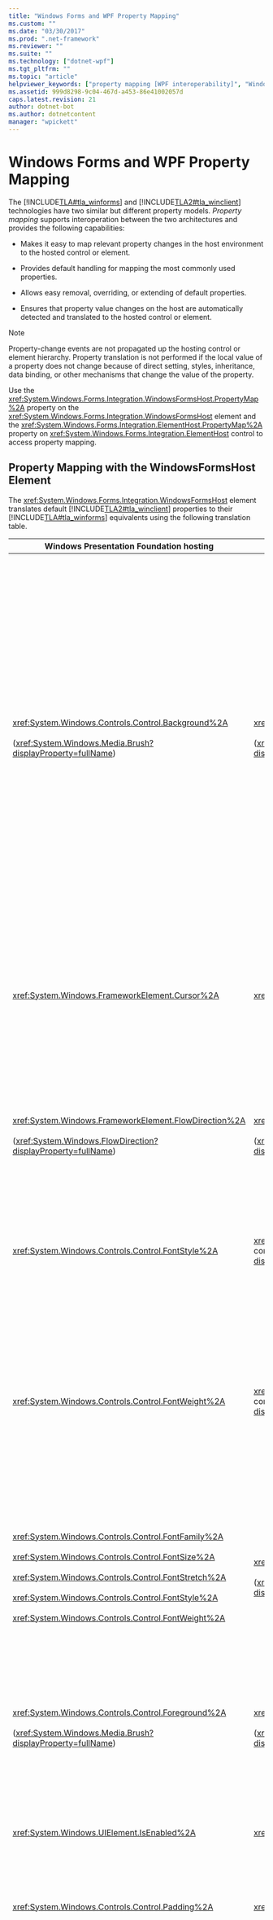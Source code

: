 ```yaml
---
title: "Windows Forms and WPF Property Mapping"
ms.custom: ""
ms.date: "03/30/2017"
ms.prod: ".net-framework"
ms.reviewer: ""
ms.suite: ""
ms.technology: ["dotnet-wpf"]
ms.tgt_pltfrm: ""
ms.topic: "article"
helpviewer_keywords: ["property mapping [WPF interoperability]", "Windows Forms [WPF], interoperability with", "Windows Forms [WPF], WPF interoperation", "interoperability [WPF], Windows Forms", "WindowsFormsHost element property mapping"]
ms.assetid: 999d8298-9c04-467d-a453-86e41002057d
caps.latest.revision: 21
author: dotnet-bot
ms.author: dotnetcontent
manager: "wpickett"
---
```

# Windows Forms and WPF Property Mapping
The [!INCLUDE[TLA#tla_winforms](../../../../includes/tlasharptla-winforms-md.md)] and [!INCLUDE[TLA2#tla_winclient](../../../../includes/tla2sharptla-winclient-md.md)] technologies have two similar but different property models. *Property mapping* supports interoperation between the two architectures and provides the following capabilities:  
  
-   Makes it easy to map relevant property changes in the host environment to the hosted control or element.  
  
-   Provides default handling for mapping the most commonly used properties.  
  
-   Allows easy removal, overriding, or extending of default properties.  
  
-   Ensures that property value changes on the host are automatically detected and translated to the hosted control or element.  
  
> [!NOTE]
>  Property-change events are not propagated up the hosting control or element hierarchy. Property translation is not performed if the local value of a property does not change because of direct setting, styles, inheritance, data binding, or other mechanisms that change the value of the property.  
  
 Use the <xref:System.Windows.Forms.Integration.WindowsFormsHost.PropertyMap%2A> property on the <xref:System.Windows.Forms.Integration.WindowsFormsHost> element and the <xref:System.Windows.Forms.Integration.ElementHost.PropertyMap%2A> property on <xref:System.Windows.Forms.Integration.ElementHost> control to access property mapping.  
  
## Property Mapping with the WindowsFormsHost Element  
 The <xref:System.Windows.Forms.Integration.WindowsFormsHost> element translates default [!INCLUDE[TLA2#tla_winclient](../../../../includes/tla2sharptla-winclient-md.md)] properties to their [!INCLUDE[TLA#tla_winforms](../../../../includes/tlasharptla-winforms-md.md)] equivalents using the following translation table.  
  
|Windows Presentation Foundation hosting|Windows Forms|Interoperation behavior|  
|---------------------------------------------|-------------------|-----------------------------|  
|<xref:System.Windows.Controls.Control.Background%2A><br /><br /> (<xref:System.Windows.Media.Brush?displayProperty=fullName>)|<xref:System.Windows.Forms.Control.BackColor%2A><br /><br /> (<xref:System.Drawing.Color?displayProperty=fullName>)|The <xref:System.Windows.Forms.Integration.WindowsFormsHost> element sets the <xref:System.Windows.Forms.Control.BackColor%2A> property of the hosted control and the <xref:System.Windows.Forms.Control.BackgroundImage%2A> property of the hosted control. Mapping is performed by using the following rules:<br /><br /> -   If <xref:System.Windows.Controls.Control.Background%2A> is a solid color, it is converted and used to set the <xref:System.Windows.Forms.Control.BackColor%2A> property of the hosted control. The <xref:System.Windows.Forms.Control.BackColor%2A> property is not set on the hosted control, because the hosted control can inherit the value of the <xref:System.Windows.Forms.Control.BackColor%2A> property. **Note:**  The hosted control does not support transparency. Any color assigned to <xref:System.Windows.Forms.Control.BackColor%2A> must be fully opaque, with an alpha value of 0xFF. <br /><br /> -   If <xref:System.Windows.Controls.Control.Background%2A> is not a solid color, the <xref:System.Windows.Forms.Integration.WindowsFormsHost> control creates a bitmap from the <xref:System.Windows.Controls.Control.Background%2A> property. The <xref:System.Windows.Forms.Integration.WindowsFormsHost> control assigns this bitmap to the <xref:System.Windows.Forms.Control.BackgroundImage%2A> property of the hosted control. This provides an effect which is similar to transparency. **Note:**  You can override this behavior or you can remove the <xref:System.Windows.Controls.Control.Background%2A> property mapping.|  
|<xref:System.Windows.FrameworkElement.Cursor%2A>|<xref:System.Windows.Forms.Control.Cursor%2A>|If the default mapping has not been reassigned, <xref:System.Windows.Forms.Integration.WindowsFormsHost> control traverses its ancestor hierarchy until it finds an ancestor with its <xref:System.Windows.FrameworkElement.Cursor%2A> property set. This value is translated to the closest corresponding [!INCLUDE[TLA#tla_winforms](../../../../includes/tlasharptla-winforms-md.md)] cursor.<br /><br /> If the default mapping for the <xref:System.Windows.FrameworkElement.ForceCursor%2A> property has not been reassigned, the traversal stops on the first ancestor with <xref:System.Windows.FrameworkElement.ForceCursor%2A> set to `true`.|  
|<xref:System.Windows.FrameworkElement.FlowDirection%2A><br /><br /> (<xref:System.Windows.FlowDirection?displayProperty=fullName>)|<xref:System.Windows.Forms.Control.RightToLeft%2A><br /><br /> (<xref:System.Windows.Forms.RightToLeft?displayProperty=fullName>)|<xref:System.Windows.FlowDirection.LeftToRight> maps to <xref:System.Windows.Forms.RightToLeft.No>.<br /><br /> <xref:System.Windows.FlowDirection.RightToLeft> maps to <xref:System.Windows.Forms.RightToLeft.Yes>.<br /><br /> <xref:System.Windows.Forms.RightToLeft.Inherit> is not mapped.<br /><br /> <xref:System.Windows.FlowDirection.RightToLeft?displayProperty=fullName> maps to <xref:System.Windows.Forms.RightToLeft.Yes?displayProperty=fullName>.|  
|<xref:System.Windows.Controls.Control.FontStyle%2A>|<xref:System.Drawing.Font.Style%2A> on the hosted control's <xref:System.Drawing.Font?displayProperty=fullName>|The set of [!INCLUDE[TLA2#tla_winclient](../../../../includes/tla2sharptla-winclient-md.md)] properties is translated into a corresponding <xref:System.Drawing.Font>. When one of these properties changes, a new <xref:System.Drawing.Font> is created. For <xref:System.Windows.FontStyles.Normal%2A>: <xref:System.Drawing.FontStyle.Italic> is disabled. For <xref:System.Windows.FontStyles.Italic%2A> or <xref:System.Windows.FontStyles.Oblique%2A>: <xref:System.Drawing.FontStyle.Italic> is enabled.|  
|<xref:System.Windows.Controls.Control.FontWeight%2A>|<xref:System.Drawing.Font.Style%2A> on the hosted control's <xref:System.Drawing.Font?displayProperty=fullName>|The set of [!INCLUDE[TLA2#tla_winclient](../../../../includes/tla2sharptla-winclient-md.md)] properties is translated into a corresponding <xref:System.Drawing.Font>. When one of these properties changes, a new <xref:System.Drawing.Font> is created. For <xref:System.Windows.FontWeights.Black%2A>, <xref:System.Windows.FontWeights.Bold%2A>, <xref:System.Windows.FontWeights.DemiBold%2A>, <xref:System.Windows.FontWeights.ExtraBold%2A>, <xref:System.Windows.FontWeights.Heavy%2A>, <xref:System.Windows.FontWeights.Medium%2A>, <xref:System.Windows.FontWeights.SemiBold%2A>, or <xref:System.Windows.FontWeights.UltraBold%2A>: <xref:System.Drawing.FontStyle.Bold> is enabled. For <xref:System.Windows.FontWeights.ExtraLight%2A>, <xref:System.Windows.FontWeights.Light%2A>, <xref:System.Windows.FontWeights.Normal%2A>, <xref:System.Windows.FontWeights.Regular%2A>, <xref:System.Windows.FontWeights.Thin%2A>, or <xref:System.Windows.FontWeights.UltraLight%2A>: <xref:System.Drawing.FontStyle.Bold> is disabled.|  
|<xref:System.Windows.Controls.Control.FontFamily%2A><br /><br /> <xref:System.Windows.Controls.Control.FontSize%2A><br /><br /> <xref:System.Windows.Controls.Control.FontStretch%2A><br /><br /> <xref:System.Windows.Controls.Control.FontStyle%2A><br /><br /> <xref:System.Windows.Controls.Control.FontWeight%2A>|<xref:System.Windows.Forms.Control.Font%2A><br /><br /> (<xref:System.Drawing.Font?displayProperty=fullName>)|The set of [!INCLUDE[TLA2#tla_winclient](../../../../includes/tla2sharptla-winclient-md.md)] properties is translated into a corresponding <xref:System.Drawing.Font>. When one of these properties changes, a new <xref:System.Drawing.Font> is created. The hosted [!INCLUDE[TLA#tla_winforms](../../../../includes/tlasharptla-winforms-md.md)] control resizes based on the font size.<br /><br /> Font size in [!INCLUDE[TLA2#tla_winclient](../../../../includes/tla2sharptla-winclient-md.md)] is expressed as one ninety-sixth of an inch, and in [!INCLUDE[TLA#tla_winforms](../../../../includes/tlasharptla-winforms-md.md)] as one seventy-second of an inch. The corresponding conversion is:<br /><br /> [!INCLUDE[TLA#tla_winforms](../../../../includes/tlasharptla-winforms-md.md)] font size = [!INCLUDE[TLA2#tla_winclient](../../../../includes/tla2sharptla-winclient-md.md)] font size * 72.0 / 96.0.|  
|<xref:System.Windows.Controls.Control.Foreground%2A><br /><br /> (<xref:System.Windows.Media.Brush?displayProperty=fullName>)|<xref:System.Windows.Forms.Control.ForeColor%2A><br /><br /> (<xref:System.Drawing.Color?displayProperty=fullName>)|The <xref:System.Windows.Controls.Control.Foreground%2A> property mapping is performed by using the following rules:<br /><br /> -   If <xref:System.Windows.Controls.Control.Foreground%2A> is a <xref:System.Windows.Media.SolidColorBrush>, use <xref:System.Windows.Media.SolidColorBrush.Color%2A> for <xref:System.Windows.Forms.Control.ForeColor%2A>.<br />-   If <xref:System.Windows.Controls.Control.Foreground%2A> is a <xref:System.Windows.Media.GradientBrush>, use the color of the <xref:System.Windows.Media.GradientStop> with the lowest offset value for <xref:System.Windows.Forms.Control.ForeColor%2A>.<br />-   For any other <xref:System.Windows.Media.Brush> type, leave <xref:System.Windows.Forms.Control.ForeColor%2A> unchanged. This means the default is used.|  
|<xref:System.Windows.UIElement.IsEnabled%2A>|<xref:System.Windows.Forms.Control.Enabled%2A>|When <xref:System.Windows.UIElement.IsEnabled%2A> is set, <xref:System.Windows.Forms.Integration.WindowsFormsHost> element sets the <xref:System.Windows.Forms.Control.Enabled%2A> property on the hosted control.|  
|<xref:System.Windows.Controls.Control.Padding%2A>|<xref:System.Windows.Forms.Control.Padding%2A>|All four values of the <xref:System.Windows.Forms.Control.Padding%2A> property on the hosted [!INCLUDE[TLA#tla_winforms](../../../../includes/tlasharptla-winforms-md.md)] control are set to the same <xref:System.Windows.Thickness> value.<br /><br /> -   Values greater than <xref:System.Int32.MaxValue> are set to <xref:System.Int32.MaxValue>.<br />-   Values less than <xref:System.Int32.MinValue> are set to <xref:System.Int32.MinValue>.|  
|<xref:System.Windows.UIElement.Visibility%2A>|<xref:System.Windows.Forms.Control.Visible%2A>|-   <xref:System.Windows.Visibility.Visible> maps to <xref:System.Windows.Forms.Control.Visible%2A> = `true`. The hosted [!INCLUDE[TLA#tla_winforms](../../../../includes/tlasharptla-winforms-md.md)] control is visible. Explicitly setting the <xref:System.Windows.Forms.Control.Visible%2A> property on the hosted control to `false` is not recommended.<br />-   <xref:System.Windows.Visibility.Collapsed> maps to <xref:System.Windows.Forms.Control.Visible%2A> = `true` or `false`. The hosted [!INCLUDE[TLA#tla_winforms](../../../../includes/tlasharptla-winforms-md.md)] control is not drawn, and its area is collapsed.<br />-   <xref:System.Windows.Visibility.Hidden> : The hosted [!INCLUDE[TLA#tla_winforms](../../../../includes/tlasharptla-winforms-md.md)] control occupies space in the layout, but is not visible. In this case, the <xref:System.Windows.Forms.Control.Visible%2A> property is set to `true`. Explicitly setting the <xref:System.Windows.Forms.Control.Visible%2A> property on the hosted control to `false` is not recommended.|  
  
 Attached properties on container elements are fully supported by the <xref:System.Windows.Forms.Integration.WindowsFormsHost> element.  
  
 For more information, see [Walkthrough: Mapping Properties Using the WindowsFormsHost Element](../../../../docs/framework/wpf/advanced/walkthrough-mapping-properties-using-the-windowsformshost-element.md).  
  
## Updates to Parent Properties  
 Changes to most parent properties cause notifications to the hosted child control. The following list describes properties which do not cause notifications when their values change.  
  
-   <xref:System.Windows.Controls.Control.Background%2A>  
  
-   <xref:System.Windows.FrameworkElement.Cursor%2A>  
  
-   <xref:System.Windows.FrameworkElement.ForceCursor%2A>  
  
-   <xref:System.Windows.UIElement.Visibility%2A>  
  
 For example, if you change the value of the <xref:System.Windows.Controls.Control.Background%2A> property of the <xref:System.Windows.Forms.Integration.WindowsFormsHost> element, the <xref:System.Windows.Forms.Control.BackColor%2A> property of the hosted control does not change.  
  
## Property Mapping with the ElementHost Control  
 The following properties provide built-in change notification. Do not call the <xref:System.Windows.FrameworkElement.OnPropertyChanged%2A> method when you are mapping these properties:  
  
-   AutoSize  
  
-   BackColor  
  
-   BackgroundImage  
  
-   BackgroundImageLayout  
  
-   BindingContext  
  
-   CausesValidation  
  
-   ContextMenu  
  
-   ContextMenuStrip  
  
-   Cursor  
  
-   Dock  
  
-   Enabled  
  
-   Font  
  
-   ForeColor  
  
-   Location  
  
-   Margin  
  
-   Padding  
  
-   Parent  
  
-   Region  
  
-   RightToLeft  
  
-   Size  
  
-   TabIndex  
  
-   TabStop  
  
-   Text  
  
-   Visible  
  
 The <xref:System.Windows.Forms.Integration.ElementHost> control translates default [!INCLUDE[TLA#tla_winforms](../../../../includes/tlasharptla-winforms-md.md)] properties to their [!INCLUDE[TLA2#tla_winclient](../../../../includes/tla2sharptla-winclient-md.md)] equivalents by using the following translation table.  
  
 For more information, see [Walkthrough: Mapping Properties Using the ElementHost Control](../../../../docs/framework/wpf/advanced/walkthrough-mapping-properties-using-the-elementhost-control.md).  
  
|Windows Forms hosting|Windows Presentation Foundation|Interoperation behavior|  
|---------------------------|-------------------------------------|-----------------------------|  
|<xref:System.Windows.Forms.Control.BackColor%2A><br /><br /> (<xref:System.Drawing.Color?displayProperty=fullName>)|<xref:System.Windows.Controls.Control.Background%2A><br /><br /> (<xref:System.Windows.Media.Brush?displayProperty=fullName>) on the hosted element|Setting this property forces a repaint with an <xref:System.Windows.Media.ImageBrush>. If the <xref:System.Windows.Forms.Integration.ElementHost.BackColorTransparent%2A> property is set to `false` (the default value), this <xref:System.Windows.Media.ImageBrush> is based on the appearance of the <xref:System.Windows.Forms.Integration.ElementHost> control, including its <xref:System.Windows.Forms.Control.BackColor%2A>, <xref:System.Windows.Forms.Control.BackgroundImage%2A>, <xref:System.Windows.Forms.Control.BackgroundImageLayout%2A> properties, and any attached paint handlers.<br /><br /> If the <xref:System.Windows.Forms.Integration.ElementHost.BackColorTransparent%2A> property is set to `true`, the <xref:System.Windows.Media.ImageBrush> is based on the appearance of the <xref:System.Windows.Forms.Integration.ElementHost> control's parent, including the parent's <xref:System.Windows.Forms.Control.BackColor%2A>, <xref:System.Windows.Forms.Control.BackgroundImage%2A>, <xref:System.Windows.Forms.Control.BackgroundImageLayout%2A> properties, and any attached paint handlers.|  
|<xref:System.Windows.Forms.Control.BackgroundImage%2A><br /><br /> (<xref:System.Drawing.Image?displayProperty=fullName>)|<xref:System.Windows.Controls.Control.Background%2A><br /><br /> (<xref:System.Windows.Media.Brush?displayProperty=fullName>) on the hosted element|Setting this property causes the same behavior described for the <xref:System.Windows.Forms.Control.BackColor%2A> mapping.|  
|<xref:System.Windows.Forms.Control.BackgroundImageLayout%2A>|<xref:System.Windows.Controls.Control.Background%2A><br /><br /> (<xref:System.Windows.Media.Brush?displayProperty=fullName>) on the hosted element|Setting this property causes the same behavior described for the <xref:System.Windows.Forms.Control.BackColor%2A> mapping.|  
|<xref:System.Windows.Forms.Control.Cursor%2A><br /><br /> (<xref:System.Windows.Forms.Cursor?displayProperty=fullName>)|<xref:System.Windows.FrameworkElement.Cursor%2A><br /><br /> (<xref:System.Windows.Input.Cursor?displayProperty=fullName>)|The [!INCLUDE[TLA#tla_winforms](../../../../includes/tlasharptla-winforms-md.md)] standard cursor is translated to the corresponding [!INCLUDE[TLA2#tla_winclient](../../../../includes/tla2sharptla-winclient-md.md)] standard cursor. If the [!INCLUDE[TLA#tla_winforms](../../../../includes/tlasharptla-winforms-md.md)] is not a standard cursor, the default is assigned.|  
|<xref:System.Windows.Forms.Control.Enabled%2A>|<xref:System.Windows.UIElement.IsEnabled%2A>|When <xref:System.Windows.Forms.Control.Enabled%2A> is set, the <xref:System.Windows.Forms.Integration.ElementHost> control sets the <xref:System.Windows.UIElement.IsEnabled%2A> property on the hosted element.|  
|<xref:System.Windows.Forms.Control.Font%2A><br /><br /> (<xref:System.Drawing.Font?displayProperty=fullName>)|<xref:System.Windows.Controls.Control.FontFamily%2A><br /><br /> <xref:System.Windows.Controls.Control.FontSize%2A><br /><br /> <xref:System.Windows.Controls.Control.FontStretch%2A><br /><br /> <xref:System.Windows.Controls.Control.FontStyle%2A><br /><br /> <xref:System.Windows.Controls.Control.FontWeight%2A>|The <xref:System.Windows.Forms.Control.Font%2A> value is translated into a corresponding set of [!INCLUDE[TLA2#tla_winclient](../../../../includes/tla2sharptla-winclient-md.md)] font properties.|  
|<xref:System.Drawing.Font.Bold%2A>|<xref:System.Windows.Controls.Control.FontWeight%2A> on hosted element|If <xref:System.Drawing.Font.Bold%2A> is `true`, <xref:System.Windows.Controls.Control.FontWeight%2A> is set to <xref:System.Windows.FontWeights.Bold%2A>.<br /><br /> If <xref:System.Drawing.Font.Bold%2A> is `false`, <xref:System.Windows.Controls.Control.FontWeight%2A> is set to <xref:System.Windows.FontWeights.Normal%2A>.|  
|<xref:System.Drawing.Font.Italic%2A>|<xref:System.Windows.Controls.Control.FontStyle%2A> on hosted element|If <xref:System.Drawing.Font.Italic%2A> is `true`, <xref:System.Windows.Controls.Control.FontStyle%2A> is set to <xref:System.Windows.FontStyles.Italic%2A>.<br /><br /> If <xref:System.Drawing.Font.Italic%2A> is `false`, <xref:System.Windows.Controls.Control.FontStyle%2A> is set to <xref:System.Windows.FontStyles.Normal%2A>.|  
|<xref:System.Drawing.Font.Strikeout%2A>|<xref:System.Windows.TextDecorations> on hosted element|Applies only when hosting a <xref:System.Windows.Controls.TextBlock> control.|  
|<xref:System.Drawing.Font.Underline%2A>|<xref:System.Windows.TextDecorations> on hosted element|Applies only when hosting a <xref:System.Windows.Controls.TextBlock> control.|  
|<xref:System.Windows.Forms.Control.RightToLeft%2A><br /><br /> (<xref:System.Windows.Forms.RightToLeft?displayProperty=fullName>)|<xref:System.Windows.FrameworkElement.FlowDirection%2A><br /><br /> (<xref:System.Windows.FlowDirection>)|<xref:System.Windows.Forms.RightToLeft.No> maps to <xref:System.Windows.FlowDirection.LeftToRight>.<br /><br /> <xref:System.Windows.Forms.RightToLeft.Yes> maps to <xref:System.Windows.FlowDirection.RightToLeft>.|  
|<xref:System.Windows.Forms.Control.Visible%2A>|<xref:System.Windows.UIElement.Visibility%2A>|The <xref:System.Windows.Forms.Integration.ElementHost> control sets the <xref:System.Windows.UIElement.Visibility%2A> property on the hosted element by using the following rules:<br /><br /> -   <xref:System.Windows.Forms.Control.Visible%2A> = `true` maps to <xref:System.Windows.Visibility.Visible>.<br />-   <xref:System.Windows.Forms.Control.Visible%2A> = `false` maps to <xref:System.Windows.Visibility.Hidden>.|  
  
## See Also  
 <xref:System.Windows.Forms.Integration.ElementHost>   
 <xref:System.Windows.Forms.Integration.WindowsFormsHost>   
 [WPF and Win32 Interoperation](../../../../docs/framework/wpf/advanced/wpf-and-win32-interoperation.md)   
 [WPF and Windows Forms Interoperation](../../../../docs/framework/wpf/advanced/wpf-and-windows-forms-interoperation.md)   
 [Walkthrough: Mapping Properties Using the WindowsFormsHost Element](../../../../docs/framework/wpf/advanced/walkthrough-mapping-properties-using-the-windowsformshost-element.md)   
 [Walkthrough: Mapping Properties Using the ElementHost Control](../../../../docs/framework/wpf/advanced/walkthrough-mapping-properties-using-the-elementhost-control.md)
